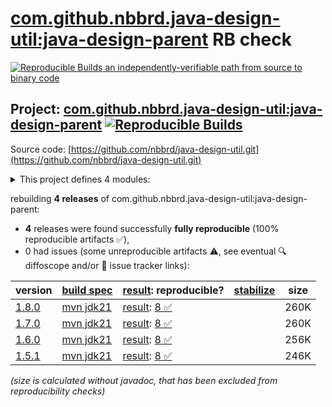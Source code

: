 [com.github.nbbrd.java-design-util:java-design-parent](https://central.sonatype.com/artifact/com.github.nbbrd.java-design-util/java-design-parent/versions) RB check
=======

[![Reproducible Builds](https://reproducible-builds.org/images/logos/rb.svg) an independently-verifiable path from source to binary code](https://reproducible-builds.org/)

## Project: [com.github.nbbrd.java-design-util:java-design-parent](https://central.sonatype.com/artifact/com.github.nbbrd.java-design-util/java-design-parent/versions) [![Reproducible Builds](https://img.shields.io/endpoint?url=https://raw.githubusercontent.com/jvm-repo-rebuild/reproducible-central/master/content/com/github/nbbrd/java-design-util/badge.json)](https://github.com/jvm-repo-rebuild/reproducible-central/blob/master/content/com/github/nbbrd/java-design-util/README.md)

Source code: [https://github.com/nbbrd/java-design-util.git](https://github.com/nbbrd/java-design-util.git)

<details><summary>This project defines 4 modules:</summary>

* [com.github.nbbrd.java-design-util:java-design-annotation](https://central.sonatype.com/artifact/com.github.nbbrd.java-design-util/java-design-annotation/overview)
* [com.github.nbbrd.java-design-util:java-design-bom](https://central.sonatype.com/artifact/com.github.nbbrd.java-design-util/java-design-bom/overview)
* [com.github.nbbrd.java-design-util:java-design-parent](https://central.sonatype.com/artifact/com.github.nbbrd.java-design-util/java-design-parent/overview)
* [com.github.nbbrd.java-design-util:java-design-processor](https://central.sonatype.com/artifact/com.github.nbbrd.java-design-util/java-design-processor/overview)
</details>

rebuilding **4 releases** of com.github.nbbrd.java-design-util:java-design-parent:
- **4** releases were found successfully **fully reproducible** (100% reproducible artifacts :white_check_mark:),
- 0 had issues (some unreproducible artifacts :warning:, see eventual :mag: diffoscope and/or :memo: issue tracker links):

| version | [build spec](/BUILDSPEC.md) | [result](https://reproducible-builds.org/docs/jvm/): reproducible? | [stabilize](https://github.com/google/oss-rebuild/blob/main/cmd/stabilize/README.md) | size |
| -- | --------- | ------ | ------ | -- |
| [1.8.0](https://central.sonatype.com/artifact/com.github.nbbrd.java-design-util/java-design-parent/1.8.0/pom) | [mvn jdk21](java-design-util-1.8.0.buildspec) | [result](java-design-parent-1.8.0.buildinfo): [8 :white_check_mark: ](java-design-parent-1.8.0.buildcompare) | | 260K |
| [1.7.0](https://central.sonatype.com/artifact/com.github.nbbrd.java-design-util/java-design-parent/1.7.0/pom) | [mvn jdk21](java-design-util-1.7.0.buildspec) | [result](java-design-parent-1.7.0.buildinfo): [8 :white_check_mark: ](java-design-parent-1.7.0.buildcompare) | | 260K |
| [1.6.0](https://central.sonatype.com/artifact/com.github.nbbrd.java-design-util/java-design-parent/1.6.0/pom) | [mvn jdk21](java-design-util-1.6.0.buildspec) | [result](java-design-parent-1.6.0.buildinfo): [8 :white_check_mark: ](java-design-parent-1.6.0.buildcompare) | | 256K |
| [1.5.1](https://central.sonatype.com/artifact/com.github.nbbrd.java-design-util/java-design-parent/1.5.1/pom) | [mvn jdk21](java-design-util-1.5.1.buildspec) | [result](java-design-parent-1.5.1.buildinfo): [8 :white_check_mark: ](java-design-parent-1.5.1.buildcompare) | | 246K |

<i>(size is calculated without javadoc, that has been excluded from reproducibility checks)</i>
